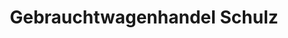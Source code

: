 ---
title: "Gebrauchtwagenhandel Schulz"
url: /glauchau/gebrauchtwagenhandel-schulz/
shop: Autohaus
---